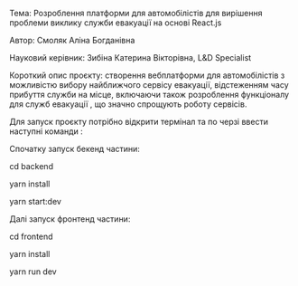 Тема: Розроблення платформи для автомобілістів для вирішення проблеми виклику служби евакуації на основі React.js

Автор: Cмоляк Аліна Богданівна

Науковий керівник: Зибіна Катерина Вікторівна,  L&D Specialist 

Короткий опис проєкту: створення вебплатформи для автомобілістів з можливістю вибору найближчого сервісу евакуації, відстеженням часу прибуття служби на місце, включаючи також розроблення функціоналу для служб евакуації , що значно спрощують роботу сервісів.

Для запуск проєкту потрібно відкрити термінал та по черзі ввести наступні команди :

Спочатку запуск бекенд частини:

cd backend

yarn install

yarn start:dev


Далі запуск фронтенд частини:

cd frontend

yarn install

yarn run dev
